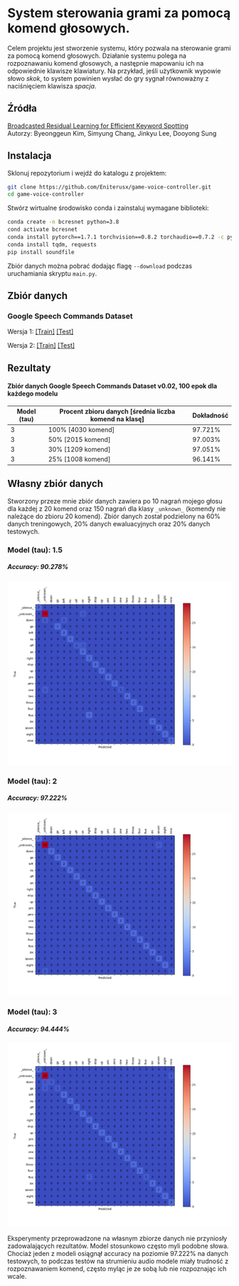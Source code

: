 # System sterowania grami za pomocą komend głosowych.

Celem projektu jest stworzenie systemu, który pozwala na sterowanie grami za pomocą komend głosowych. Działanie systemu polega na rozpoznawaniu komend głosowych, a następnie mapowaniu ich na odpowiednie klawisze klawiatury. Na przykład, jeśli użytkownik wypowie słowo *skok*, to system powinien wysłać do gry sygnał równoważny z naciśnięciem klawisza *spacja*.

## Źródła
[Broadcasted Residual Learning for Efficient Keyword Spotting](https://arxiv.org/pdf/2106.04140v4)\
Autorzy: Byeonggeun Kim, Simyung Chang, Jinkyu Lee, Dooyong Sung

## Instalacja
Sklonuj repozytorium i wejdź do katalogu z projektem:
```bash
git clone https://github.com/Eniterusx/game-voice-controller.git
cd game-voice-controller
```

Stwórz wirtualne środowisko conda i zainstaluj wymagane biblioteki:
```bash
conda create -n bcresnet python=3.8
cond activate bcresnet
conda install pytorch==1.7.1 torchvision==0.8.2 torchaudio==0.7.2 -c pytorch
conda install tqdm, requests
pip install soundfile
```
Zbiór danych można pobrać dodając flagę `--download` podczas uruchamiania skryptu `main.py`.

## Zbiór danych
### Google Speech Commands Dataset

Wersja 1: [[Train]](https://storage.googleapis.com/download.tensorflow.org/data/speech_commands_v0.01.tar.gz) [[Test]](https://storage.googleapis.com/download.tensorflow.org/data/speech_commands_test_set_v0.01.tar.gz)

Wersja 2: [[Train]](http://download.tensorflow.org/data/speech_commands_v0.02.tar.gz) [[Test]](http://download.tensorflow.org/data/speech_commands_test_set_v0.02.tar.gz)

## Rezultaty
#### Zbiór danych Google Speech Commands Dataset v0.02, 100 epok dla każdego modelu
| Model (tau) | Procent zbioru danych [średnia liczba komend na klasę] | Dokładność |
|-|-|-|
| 3 | 100% [4030 komend] | 97.721% |
| 3 | 50% [2015 komend] | 97.003% |
| 3 | 30% [1209 komend] | 97.051% |
| 3 | 25% [1008 komend] | 96.141% |

## Własny zbiór danych
Stworzony przeze mnie zbiór danych zawiera po 10 nagrań mojego głosu dla każdej z 20 komend oraz 150 nagrań dla klasy `_unknown_` (komendy nie należące do zbioru 20 komend). Zbiór danych został podzielony na 60% danych treningowych, 20% danych ewaluacyjnych oraz 20% danych testowych.

### Model (tau): 1.5
##### Accuracy: 90.278%
![Confusion matrix](resources/confusion_matrix1.5.png)

### Model (tau): 2
##### Accuracy: 97.222%
![Confusion matrix](resources/confusion_matrix2.png)

### Model (tau): 3
##### Accuracy: 94.444%
![Confusion matrix](resources/confusion_matrix3.png)

Eksperymenty przeprowadzone na własnym zbiorze danych nie przyniosły zadowalających rezultatów. Model stosunkowo często myli podobne słowa. Chociaż jeden z modeli osiągnął accuracy na poziomie 97.222% na danych testowych, to podczas testów na strumieniu audio modele miały trudność z rozpoznawaniem komend, często myląc je ze sobą lub nie rozpoznając ich wcale.